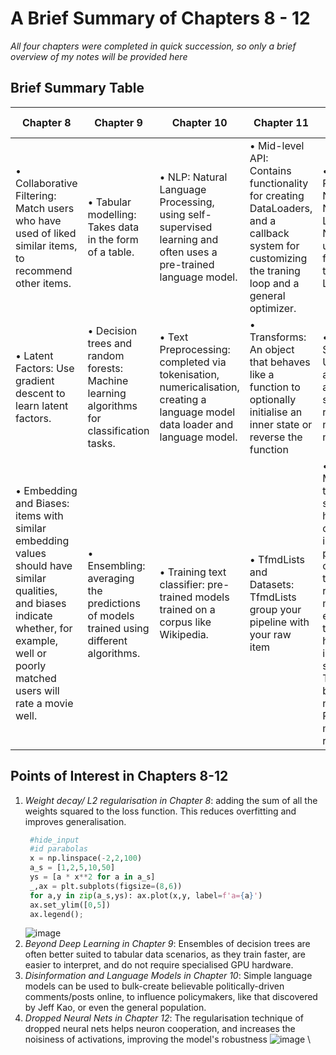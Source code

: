 # A Brief Summary of Chapters 8 - 12
*All four chapters were completed in quick succession, so only a brief overview of my notes will be provided here*
## Brief Summary Table

| Chapter 8 | Chapter 9 | Chapter 10 | Chapter 11 |  Chapter 12 |
|-|-|-|-|-|
| • Collaborative Filtering: Match users who have used of liked similar items, to recommend other items. | • Tabular modelling: Takes data in the form of a table.  | • NLP: Natural Language Processing, using self-supervised learning and often uses a pre-trained language model.  | • Mid-level API: Contains functionality for creating DataLoaders, and a callback system for customizing the traning loop and a general optimizer. | • Recurrent Neural Network: a Looping Network, using a for-loop in the LMModel1. |
| • Latent Factors: Use gradient descent to learn latent factors. | • Decision trees and random forests: Machine learning algorithms for classification tasks. | • Text Preprocessing: completed via tokenisation, numericalisation, creating a language model data loader and language model. | • Transforms: An object that behaves like a function to optionally initialise an inner state or reverse the function | • Hidden State: Updated activations at each step of a recurrent neural network.  |
| • Embedding and Biases: items with similar embedding values should have similar qualities, and biases indicate whether, for example, well or poorly matched users will rate a movie well.  | • Ensembling: averaging the predictions of models trained using different algorithms. | • Training text classifier: pre-trained models trained on a corpus like Wikipedia. | • TfmdLists and Datasets: TfmdLists group your pipeline with your raw item | • LSTMs: Maintain two hidden states, to have the correct info for the prediction of the next token, and retaining memory of everything that happened in the sentence. They are better than normal RNNs at memory retention |

## Points of Interest in Chapters 8-12
1. *Weight decay/ L2 regularisation in Chapter 8*:  adding the sum of all the weights squared to the loss function. This reduces overfitting and improves generalisation.
   ```python
    #hide_input
    #id parabolas
    x = np.linspace(-2,2,100)
    a_s = [1,2,5,10,50] 
    ys = [a * x**2 for a in a_s]
    _,ax = plt.subplots(figsize=(8,6))
    for a,y in zip(a_s,ys): ax.plot(x,y, label=f'a={a}')
    ax.set_ylim([0,5])
    ax.legend();
   ```
   ![image](https://github.com/bree-hoff/bree-hoff.github.io/assets/111101248/46b7031f-3b6d-40da-9093-1a34822b7dbc) 
2. *Beyond Deep Learning in Chapter 9*: Ensembles of decision trees are often better suited to tabular data scenarios, as they train faster, are easier to interpret, and do not require specialised GPU hardware.
3. *Disinformation and Language Models in Chapter 10*: Simple language models can be used to bulk-create believable politically-driven comments/posts online, to influence policymakers, like that discovered by Jeff Kao, or even the general population.
4. *Dropped Neural Nets in Chapter 12*: The regularisation technique of dropped neural nets helps neuron cooperation, and increases the noisiness of activations, improving the model's robustness
    ![image](https://github.com/bree-hoff/bree-hoff.github.io/assets/111101248/1be5e348-b010-4dc8-b73e-103d796feb15) \


